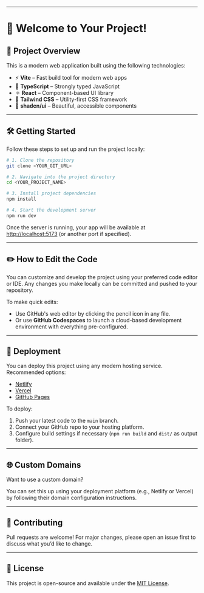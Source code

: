 

---

# 🚀 Welcome to Your Project!

## 📌 Project Overview

This is a modern web application built using the following technologies:

* ⚡ **Vite** – Fast build tool for modern web apps
* 🧠 **TypeScript** – Strongly typed JavaScript
* ⚛️ **React** – Component-based UI library
* 🎨 **Tailwind CSS** – Utility-first CSS framework
* 🧩 **shadcn/ui** – Beautiful, accessible components

---

## 🛠️ Getting Started

Follow these steps to set up and run the project locally:

```bash
# 1. Clone the repository
git clone <YOUR_GIT_URL>

# 2. Navigate into the project directory
cd <YOUR_PROJECT_NAME>

# 3. Install project dependencies
npm install

# 4. Start the development server
npm run dev
```

Once the server is running, your app will be available at [http://localhost:5173](http://localhost:5173) (or another port if specified).

---

## ✏️ How to Edit the Code

You can customize and develop the project using your preferred code editor or IDE. Any changes you make locally can be committed and pushed to your repository.

To make quick edits:

* Use GitHub's web editor by clicking the pencil icon in any file.
* Or use **GitHub Codespaces** to launch a cloud-based development environment with everything pre-configured.

---

## 🚀 Deployment

You can deploy this project using any modern hosting service. Recommended options:

* [Netlify](https://www.netlify.com/)
* [Vercel](https://vercel.com/)
* [GitHub Pages](https://pages.github.com/)

To deploy:

1. Push your latest code to the `main` branch.
2. Connect your GitHub repo to your hosting platform.
3. Configure build settings if necessary (`npm run build` and `dist/` as output folder).

---

## 🌐 Custom Domains

Want to use a custom domain?

You can set this up using your deployment platform (e.g., Netlify or Vercel) by following their domain configuration instructions.

---

## 🤝 Contributing

Pull requests are welcome! For major changes, please open an issue first to discuss what you’d like to change.

---

## 📄 License

This project is open-source and available under the [MIT License](LICENSE).


